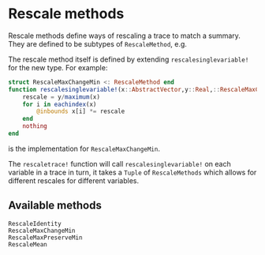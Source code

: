 # Rescale methods

Rescale methods define ways of rescaling a trace to match a summary.
They are defined to be subtypes of `RescaleMethod`, e.g.

The rescale method itself is defined by extending `rescalesinglevariable!` for the new type. For example:

```julia
struct RescaleMaxChangeMin <: RescaleMethod end
function rescalesinglevariable!(x::AbstractVector,y::Real,::RescaleMaxChangeMin)
    rescale = y/maximum(x)
    for i in eachindex(x)
        @inbounds x[i] *= rescale
    end
    nothing
end
```

is the implementation for `RescaleMaxChangeMin`.

The `rescaletrace!` function will call `rescalesinglevariable!` on each variable in a trace in turn, it takes a `Tuple` of `RescaleMethods` which allows for different rescales for different variables.

## Available methods

```@docs
RescaleIdentity
RescaleMaxChangeMin
RescaleMaxPreserveMin
RescaleMean
```